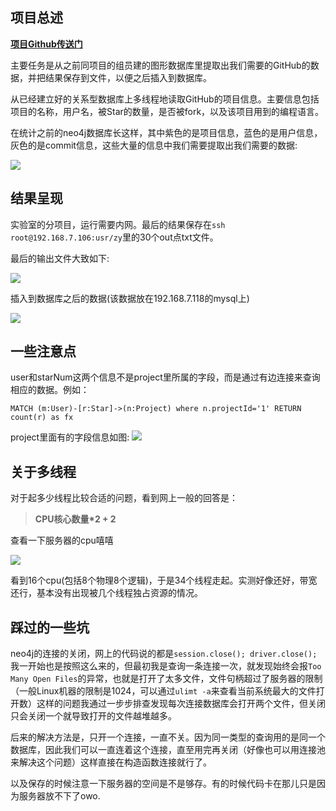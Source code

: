## 项目总述

[**项目Github传送门**](https://github.com/ZhaoYi1031/GithubCollectData)

主要任务是从之前同项目的组员建的图形数据库里提取出我们需要的GitHub的数据，并把结果保存到文件，以便之后插入到数据库。

从已经建立好的关系型数据库上多线程地读取GitHub的项目信息。主要信息包括项目的名称，用户名，被Star的数量，是否被fork，以及该项目用到的编程语言。

在统计之前的neo4j数据库长这样，其中紫色的是项目信息，蓝色的是用户信息，灰色的是commit信息，这些大量的信息中我们需要提取出我们需要的数据:

![](https://i.loli.net/2017/09/18/59bf28db4c7a6.jpg)

## 结果呈现
实验室的分项目，运行需要内网。最后的结果保存在`ssh root@192.168.7.106:usr/zy`里的30个out点txt文件。
  
最后的输出文件大致如下:

![](https://i.loli.net/2017/09/18/59bf26deb1a53.jpg)

插入到数据库之后的数据(该数据放在192.168.7.118的mysql上)

![](https://i.loli.net/2017/09/18/59bf2819d72b9.jpg)



## 一些注意点

user和starNum这两个信息不是project里所属的字段，而是通过有边连接来查询相应的数据。例如：

```
MATCH (m:User)-[r:Star]->(n:Project) where n.projectId='1' RETURN count(r) as fx

```
project里面有的字段信息如图:
![](https://i.loli.net/2017/09/18/59bf2cb01c721.jpg)

## 关于多线程
对于起多少线程比较合适的问题，看到网上一般的回答是：

>**CPU核心数量*2 + 2**

查看一下服务器的cpu嘻嘻

![](https://i.loli.net/2017/09/18/59bf300b0a64b.jpg)

看到16个cpu(包括8个物理8个逻辑)，于是34个线程走起。实测好像还好，带宽还行，基本没有出现被几个线程独占资源的情况。

## 踩过的一些坑
neo4j的连接的关闭，网上的代码说的都是`session.close(); driver.close();` 我一开始也是按照这么来的，但最初我是查询一条连接一次，就发现始终会报`Too Many Open Files`的异常，也就是打开了太多文件，文件句柄超过了服务器的限制（一般Linux机器的限制是1024，可以通过`ulimt -a`来查看当前系统最大的文件打开数）这样的问题我通过一步步排查发现每次连接数据库会打开两个文件，但关闭只会关闭一个就导致打开的文件越堆越多。

后来的解决方法是，只开一个连接，一直不关。因为同一类型的查询用的是同一个数据库，因此我们可以一直连着这个连接，直至用完再关闭（好像也可以用连接池来解决这个问题）这样直接在构造函数连接就行了。

以及保存的时候注意一下服务器的空间是不是够存。有的时候代码卡在那儿只是因为服务器放不下了owo.


